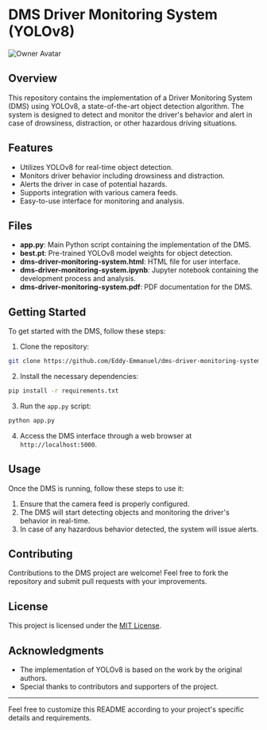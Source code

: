 # DMS Driver Monitoring System (YOLOv8)

![Owner Avatar](owner_avatar_link)

## Overview

This repository contains the implementation of a Driver Monitoring System (DMS) using YOLOv8, a state-of-the-art object detection algorithm. The system is designed to detect and monitor the driver's behavior and alert in case of drowsiness, distraction, or other hazardous driving situations.

## Features

- Utilizes YOLOv8 for real-time object detection.
- Monitors driver behavior including drowsiness and distraction.
- Alerts the driver in case of potential hazards.
- Supports integration with various camera feeds.
- Easy-to-use interface for monitoring and analysis.

## Files

- **app.py**: Main Python script containing the implementation of the DMS.
- **best.pt**: Pre-trained YOLOv8 model weights for object detection.
- **dms-driver-monitoring-system.html**: HTML file for user interface.
- **dms-driver-monitoring-system.ipynb**: Jupyter notebook containing the development process and analysis.
- **dms-driver-monitoring-system.pdf**: PDF documentation for the DMS.

## Getting Started

To get started with the DMS, follow these steps:

1. Clone the repository:

```bash
git clone https://github.com/Eddy-Emmanuel/dms-driver-monitoring-system-YOLOV8.git
```

2. Install the necessary dependencies:

```bash
pip install -r requirements.txt
```

3. Run the `app.py` script:

```bash
python app.py
```

4. Access the DMS interface through a web browser at `http://localhost:5000`.

## Usage

Once the DMS is running, follow these steps to use it:

1. Ensure that the camera feed is properly configured.
2. The DMS will start detecting objects and monitoring the driver's behavior in real-time.
3. In case of any hazardous behavior detected, the system will issue alerts.

## Contributing

Contributions to the DMS project are welcome! Feel free to fork the repository and submit pull requests with your improvements.

## License

This project is licensed under the [MIT License](LICENSE).

## Acknowledgments

- The implementation of YOLOv8 is based on the work by the original authors.
- Special thanks to contributors and supporters of the project.

---

Feel free to customize this README according to your project's specific details and requirements.
